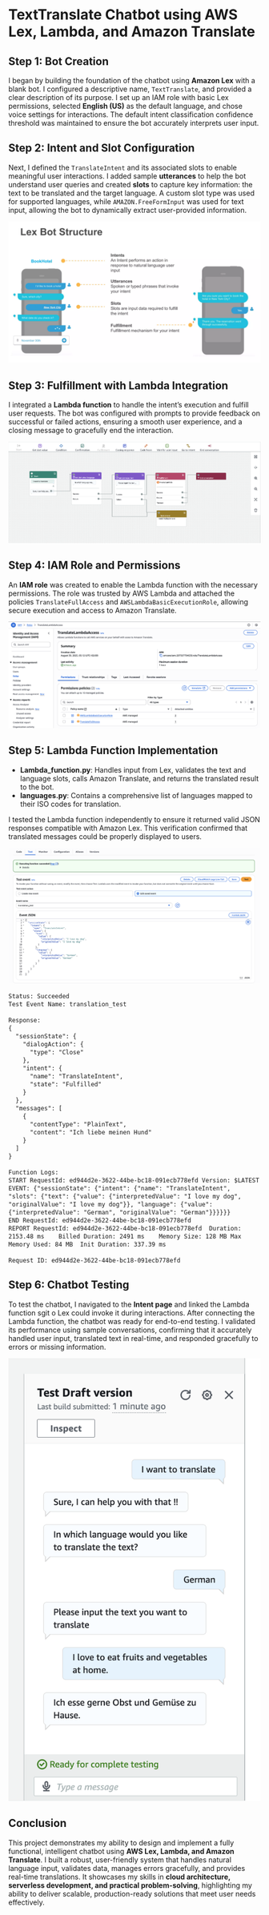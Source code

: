 # TextTranslate Chatbot using AWS Lex, Lambda, and Amazon Translate

## Step 1: Bot Creation
I began by building the foundation of the chatbot using **Amazon Lex** with a blank bot. I configured a descriptive name, `TextTranslate`, and provided a clear description of its purpose. I set up an IAM role with basic Lex permissions, selected **English (US)** as the default language, and chose voice settings for interactions. The default intent classification confidence threshold was maintained to ensure the bot accurately interprets user input.

## Step 2: Intent and Slot Configuration
Next, I defined the `TranslateIntent` and its associated slots to enable meaningful user interactions. I added sample **utterances** to help the bot understand user queries and created **slots** to capture key information: the text to be translated and the target language. A custom slot type was used for supported languages, while `AMAZON.FreeFormInput` was used for text input, allowing the bot to dynamically extract user-provided information.

![alt text](chatbot102.png)

## Step 3: Fulfillment with Lambda Integration
I integrated a **Lambda function** to handle the intent’s execution and fulfill user requests. The bot was configured with prompts to provide feedback on successful or failed actions, ensuring a smooth user experience, and a closing message to gracefully end the interaction.

![alt text](chatbot105.png)

## Step 4: IAM Role and Permissions
An **IAM role** was created to enable the Lambda function with the necessary permissions. The role was trusted by AWS Lambda and attached the policies `TranslateFullAccess` and `AWSLambdaBasicExecutionRole`, allowing secure execution and access to Amazon Translate.

![alt text](chatbot103.png)

## Step 5: Lambda Function Implementation
- **Lambda_function.py**: Handles input from Lex, validates the text and language slots, calls Amazon Translate, and returns the translated result to the bot.  
- **languages.py**: Contains a comprehensive list of languages mapped to their ISO codes for translation.  

I tested the Lambda function independently to ensure it returned valid JSON responses compatible with Amazon Lex. This verification confirmed that translated messages could be properly displayed to users.

![alt text](chatbot104.png)

``` ##OUTPUT##
Status: Succeeded
Test Event Name: translation_test

Response:
{
  "sessionState": {
    "dialogAction": {
      "type": "Close"
    },
    "intent": {
      "name": "TranslateIntent",
      "state": "Fulfilled"
    }
  },
  "messages": [
    {
      "contentType": "PlainText",
      "content": "Ich liebe meinen Hund"
    }
  ]
}

Function Logs:
START RequestId: ed944d2e-3622-44be-bc18-091ecb778efd Version: $LATEST
EVENT: {"sessionState": {"intent": {"name": "TranslateIntent", "slots": {"text": {"value": {"interpretedValue": "I love my dog", "originalValue": "I love my dog"}}, "language": {"value": {"interpretedValue": "German", "originalValue": "German"}}}}}}
END RequestId: ed944d2e-3622-44be-bc18-091ecb778efd
REPORT RequestId: ed944d2e-3622-44be-bc18-091ecb778efd	Duration: 2153.48 ms	Billed Duration: 2491 ms	Memory Size: 128 MB	Max Memory Used: 84 MB	Init Duration: 337.39 ms

Request ID: ed944d2e-3622-44be-bc18-091ecb778efd
```

## Step 6: Chatbot Testing
To test the chatbot, I navigated to the **Intent page** and linked the Lambda function sgit o Lex could invoke it during interactions. After connecting the Lambda function, the chatbot was ready for end-to-end testing. I validated its performance using sample conversations, confirming that it accurately handled user input, translated text in real-time, and responded gracefully to errors or missing information.

![alt text](chat_bot.png)

## Conclusion
This project demonstrates my ability to design and implement a fully functional, intelligent chatbot using **AWS Lex, Lambda, and Amazon Translate**. I built a robust, user-friendly system that handles natural language input, validates data, manages errors gracefully, and provides real-time translations. It showcases my skills in **cloud architecture, serverless development, and practical problem-solving**, highlighting my ability to deliver scalable, production-ready solutions that meet user needs effectively.

